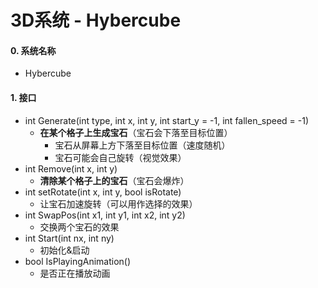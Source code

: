# 3D系统 - Hybercube

#### 0. 系统名称

* Hybercube

#### 1. 接口

* int Generate(int type, int x, int y, int start_y = -1, int fallen_speed = -1)
  * **在某个格子上生成宝石**（宝石会下落至目标位置）
    * 宝石从屏幕上方下落至目标位置（速度随机）
    * 宝石可能会自己旋转（视觉效果）
* int Remove(int x, int y)
  * **清除某个格子上的宝石**（宝石会爆炸）
* int setRotate(int x, int y, bool isRotate)
  * 让宝石加速旋转（可以用作选择的效果）
* int SwapPos(int x1, int y1, int x2, int y2)
  * 交换两个宝石的效果
* int Start(int nx, int ny)
  * 初始化&启动
* bool IsPlayingAnimation()
  * 是否正在播放动画